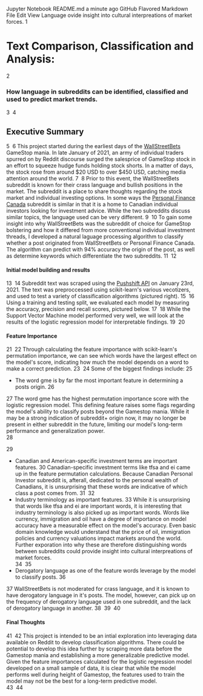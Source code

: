 Jupyter Notebook
README.md
a minute ago
GitHub Flavored Markdown
File
Edit
View
Language
ovide insight into cultural interpreations of market forces. 
1
# Text Comparison, Classification and Analysis:
2
### How language in subreddits can be identified, classified and used to predict market trends.
3
​
4
## Executive Summary
5
​
6
This project started during the earliest days of the [WallStreetBets](https://www.reddit.com/r/wallstreetbets/) GameStop mania. In late January of 2021,  an army of individual traders spurred on by Reddit discourse surged the salesprice of GameStop stock in an effort to squeeze hudge funds holding stock shorts. In a matter of days, the stock rose from around $20 USD to over $450 USD, catching media attention around the world. 
7
​
8
Prior to this event, the WallStreetBets subreddit is known for their crass language and bullish positions in the market. The subreddit is a place to share thoughts regarding the stock market and individual investing options. In some ways the [Personal Finance Canada](https://www.reddit.com/r/PersonalFinanceCanada/) subreddit is similar in that it is a home to Canadian individual investors looking for investment advice. While the two subreddits discuss similar topics, the language used can be very different. 
9
​
10
To gain some insight into why WallStreetBets was the subreddit of choice for GameStop bolstering and how it differed from more conventional individual investment threads, I developed a natural laguage processing algorithm to classify whether a post originated from WallStreetBets or Personal Finance Canada. The algorithm can predict with 94% accuracy the origin of the post, as well as determine keywords which differentiate the two subreddits. 
11
​
12
#### Initial model building and results
13
​
14
Subreddit text was scraped using the [Pushshift API](https://pushshift.io/api-parameters/) on January 23rd, 2021. The text was preproccessed using scikit-learn's various vecotizers, and used to test a variety of classification algorithms (pictured right). 
15
​
16
Using a training and testing split, we evaluated each model by measuring the accuracy, precision and recall scores, pictured below. 
17
​
18
While the Support Vector Machine model performed very well, we will look at the results of the logistic regression model for interpretable findings. 
19
​
20
#### Feature Importance
21
​
22
Through calculating the feature importance with scikit-learn's permutation importance, we can see which words have the largest effect on the model's score, indicating how much the model depends on a word to make a correct prediction. 
23
​
24
Some of the biggest findings include:
25
 - The word gme is by far the most important feature in determining a posts origin.
26
 
27
The word gme has the highest permutation importance score with the logistic regression model. This defining feature raises some flags regarding the model's ability to classify posts beyond the Gamestop mania. While it may be a strong indication of subreddit+ origin now, it may no longer be present in either subreddit in the future, limiting our model's long-term performance and generalization power.  
28
 
29
 - Canadian and American-specific investment terms are important features. 
30
Canadian-specific investment terms like tfsa and ei came up in the feature permutation calculations. Because Canadian Personal Investor subreddit is, afterall, dedicated to the personal wealth of Canadians, it is unsurprising that these words are indicative of which class a post comes from.
31
​
32
 - Industry terminology as important features.
33
While it is unsurprising that words like tfsa and ei are important words, it is interesting that industry terminology is also picked up as important words. Words like currency, immigration and oil have a degree of importance on model accuracy have a measurable effect on the model's accuracy. Even basic domain knowledge would understand that the price of oil, immigration policies and currency valuations impact markets around the world. Further exporation into why these are therefore distinguishing words between subreddits could provide insight into cultural interpreations of market forces.  
34
​
35
 - Derogatory language as one of the feature words leverage by the model to classify posts.
36
 
37
 WallStreetBets is not moderated for crass language, and it is known to have derogatory language in it's posts. The model, however, can pick up on the frequency of derogatory language used in one subreddit, and the lack of derogatory language in another. 
38
​
39
​
40
#### Final Thoughts
41
​
42
This project is intended to be an intial exploration into leveraging data available on Reddit to develop classification algorithms. There could be potential to develop this idea further by scraping more data before the Gamestop mania and establishing a more generalizable predictive model. Given the feature importances calculated for the logistic regression model developed on a small sample of data, it is clear that while the model performs well during height of Gamestop, the features used to train the model may not be the best for a long-term predictive model.  
43
​
44
​
